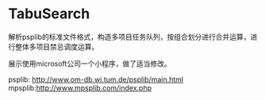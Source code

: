 # TabuSearch

解析psplib的标准文件格式，构造多项目任务队列，按组合划分进行合并运算，进行整体多项目禁忌调度运算。

展示使用microsoft公司一个小程序，做了适当修改。

psplib: http://www.om-db.wi.tum.de/psplib/main.html 
mpsplib:http://www.mpsplib.com/index.php
